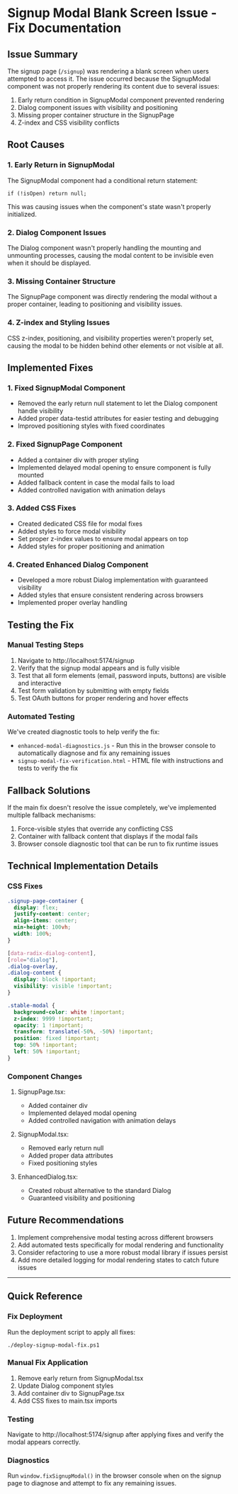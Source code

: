# Signup Modal Blank Screen Issue - Fix Documentation

## Issue Summary
The signup page (`/signup`) was rendering a blank screen when users attempted to access it. The issue occurred because the SignupModal component was not properly rendering its content due to several issues:

1. Early return condition in SignupModal component prevented rendering
2. Dialog component issues with visibility and positioning
3. Missing proper container structure in the SignupPage
4. Z-index and CSS visibility conflicts

## Root Causes

### 1. Early Return in SignupModal
The SignupModal component had a conditional return statement:
```tsx
if (!isOpen) return null;
```
This was causing issues when the component's state wasn't properly initialized.

### 2. Dialog Component Issues
The Dialog component wasn't properly handling the mounting and unmounting processes, causing the modal content to be invisible even when it should be displayed.

### 3. Missing Container Structure
The SignupPage component was directly rendering the modal without a proper container, leading to positioning and visibility issues.

### 4. Z-index and Styling Issues
CSS z-index, positioning, and visibility properties weren't properly set, causing the modal to be hidden behind other elements or not visible at all.

## Implemented Fixes

### 1. Fixed SignupModal Component
- Removed the early return null statement to let the Dialog component handle visibility
- Added proper data-testid attributes for easier testing and debugging
- Improved positioning styles with fixed coordinates

### 2. Fixed SignupPage Component
- Added a container div with proper styling
- Implemented delayed modal opening to ensure component is fully mounted
- Added fallback content in case the modal fails to load
- Added controlled navigation with animation delays

### 3. Added CSS Fixes
- Created dedicated CSS file for modal fixes
- Added styles to force modal visibility
- Set proper z-index values to ensure modal appears on top
- Added styles for proper positioning and animation

### 4. Created Enhanced Dialog Component
- Developed a more robust Dialog implementation with guaranteed visibility
- Added styles that ensure consistent rendering across browsers
- Implemented proper overlay handling

## Testing the Fix

### Manual Testing Steps
1. Navigate to http://localhost:5174/signup
2. Verify that the signup modal appears and is fully visible
3. Test that all form elements (email, password inputs, buttons) are visible and interactive
4. Test form validation by submitting with empty fields
5. Test OAuth buttons for proper rendering and hover effects

### Automated Testing
We've created diagnostic tools to help verify the fix:
- `enhanced-modal-diagnostics.js` - Run this in the browser console to automatically diagnose and fix any remaining issues
- `signup-modal-fix-verification.html` - HTML file with instructions and tests to verify the fix

## Fallback Solutions
If the main fix doesn't resolve the issue completely, we've implemented multiple fallback mechanisms:

1. Force-visible styles that override any conflicting CSS
2. Container with fallback content that displays if the modal fails
3. Browser console diagnostic tool that can be run to fix runtime issues

## Technical Implementation Details

### CSS Fixes
```css
.signup-page-container {
  display: flex;
  justify-content: center;
  align-items: center;
  min-height: 100vh;
  width: 100%;
}

[data-radix-dialog-content],
[role="dialog"],
.dialog-overlay,
.dialog-content {
  display: block !important;
  visibility: visible !important;
}

.stable-modal {
  background-color: white !important;
  z-index: 9999 !important;
  opacity: 1 !important;
  transform: translate(-50%, -50%) !important;
  position: fixed !important;
  top: 50% !important;
  left: 50% !important;
}
```

### Component Changes
1. SignupPage.tsx:
   - Added container div
   - Implemented delayed modal opening
   - Added controlled navigation with animation delays

2. SignupModal.tsx:
   - Removed early return null
   - Added proper data attributes
   - Fixed positioning styles

3. EnhancedDialog.tsx:
   - Created robust alternative to the standard Dialog
   - Guaranteed visibility and positioning

## Future Recommendations

1. Implement comprehensive modal testing across different browsers
2. Add automated tests specifically for modal rendering and functionality
3. Consider refactoring to use a more robust modal library if issues persist
4. Add more detailed logging for modal rendering states to catch future issues

---

## Quick Reference

### Fix Deployment
Run the deployment script to apply all fixes:
```
./deploy-signup-modal-fix.ps1
```

### Manual Fix Application
1. Remove early return from SignupModal.tsx
2. Update Dialog component styles
3. Add container div to SignupPage.tsx
4. Add CSS fixes to main.tsx imports

### Testing
Navigate to http://localhost:5174/signup after applying fixes and verify the modal appears correctly.

### Diagnostics
Run `window.fixSignupModal()` in the browser console when on the signup page to diagnose and attempt to fix any remaining issues.
